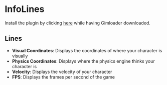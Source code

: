 # InfoLines

Install the plugin by clicking [here](https://gimloader.github.io/install/?installUrl=https://raw.githubusercontent.com/Gimloader/client-plugins/main/plugins/InfoLines/build/InfoLines.js) while having Gimloader downloaded.

## Lines

- **Visual Coordinates**: Displays the coordinates of where your character is visually
- **Physics Coordinates**: Displays where the physics engine thinks your character is
- **Velocity**: Displays the velocity of your character
- **FPS**: Displays the frames per second of the game